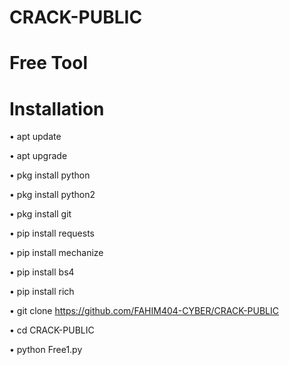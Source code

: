 # CRACK-PUBLIC
# Free Tool
# Installation
• apt update

• apt upgrade
 
• pkg install python

• pkg install python2

• pkg install git

• pip install requests

• pip install mechanize

• pip install bs4

• pip install rich

• git clone https://github.com/FAHIM404-CYBER/CRACK-PUBLIC

• cd CRACK-PUBLIC

• python Free1.py
